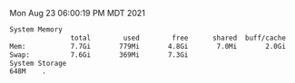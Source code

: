 Mon Aug 23 06:00:19 PM MDT 2021
```bash
System Memory
               total        used        free      shared  buff/cache   available
Mem:           7.7Gi       779Mi       4.8Gi       7.0Mi       2.0Gi       6.6Gi
Swap:          7.6Gi       369Mi       7.3Gi
System Storage
648M	.
```

